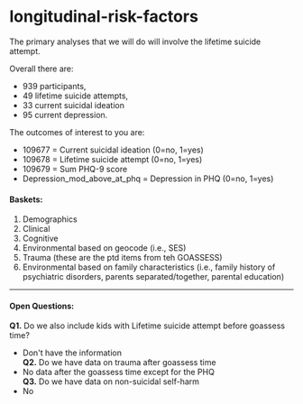 # longitudinal-risk-factors

The primary analyses that we will do will involve the lifetime suicide attempt.

Overall there are:

* 939 participants, 
* 49 lifetime suicide attempts, 
* 33 current suicidal ideation  
* 95 current depression.

The outcomes of interest to you are:

* 109677 = Current suicidal ideation (0=no, 1=yes)
* 109678 = Lifetime suicide attempt (0=no, 1=yes)
* 109679 = Sum PHQ-9 score
* Depression_mod_above_at_phq = Depression in PHQ (0=no, 1=yes)

#### Baskets:

1. Demographics
2. Clinical
3. Cognitive
4. Environmental based on geocode (i.e., SES)
5. Trauma (these are the ptd items from teh GOASSESS)
6. Environmental based on family characteristics (i.e., family history of psychiatric disorders, parents separated/together, parental education)

---
#### Open Questions:
**Q1.** Do we also include kids with Lifetime suicide attempt before goassess time?  
  - Don't have the information  
**Q2.** Do we have data on trauma after goassess time  
  - No data after the goassess time except for the PHQ  
**Q3.** Do we have data on non-suicidal self-harm  
  - No  